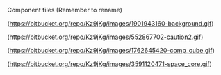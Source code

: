Component files (Remember to rename)

(https://bitbucket.org/repo/Kz9jKg/images/1901943160-background.gif)

(https://bitbucket.org/repo/Kz9jKg/images/552867702-caution2.gif)

(https://bitbucket.org/repo/Kz9jKg/images/1762645420-comp_cube.gif)

(https://bitbucket.org/repo/Kz9jKg/images/3591120471-space_core.gif)